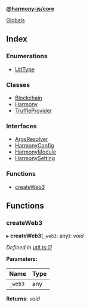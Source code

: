 **[@harmony-js/core](README.md)**

[Globals](README.md)

## Index

### Enumerations

* [UrlType](enums/urltype.md)

### Classes

* [Blockchain](classes/blockchain.md)
* [Harmony](classes/harmony.md)
* [TruffleProvider](classes/truffleprovider.md)

### Interfaces

* [ArgsResolver](interfaces/argsresolver.md)
* [HarmonyConfig](interfaces/harmonyconfig.md)
* [HarmonyModule](interfaces/harmonymodule.md)
* [HarmonySetting](interfaces/harmonysetting.md)

### Functions

* [createWeb3](README.md#createweb3)

## Functions

###  createWeb3

▸ **createWeb3**(`_web3`: any): *void*

*Defined in [util.ts:11](https://github.com/FireStack-Lab/Harmony-sdk-core/blob/d840c02/packages/harmony-core/src/util.ts#L11)*

**Parameters:**

Name | Type |
------ | ------ |
`_web3` | any |

**Returns:** *void*